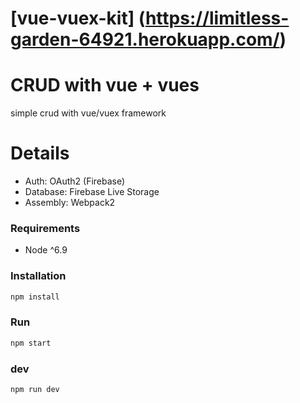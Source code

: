 # [vue-vuex-kit] (https://limitless-garden-64921.herokuapp.com/)

# CRUD with vue + vues
simple crud with vue/vuex framework

# Details
* Auth: OAuth2 (Firebase)
* Database: Firebase Live Storage
* Assembly: Webpack2


### Requirements
* Node ^6.9

### Installation
```bash
npm install
```

### Run
```bash
npm start
```


### dev
```bash
npm run dev
```
